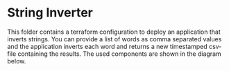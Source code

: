 # String Inverter
This folder contains a terraform configuration to deploy an application that inverts strings. You can provide a list of words as comma separated values and the application inverts each word and returns a new timestamped csv-file containing the results. The used components are shown in the diagram below.